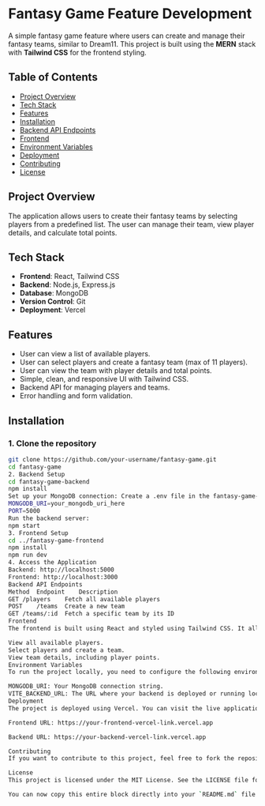 # Fantasy Game Feature Development

A simple fantasy game feature where users can create and manage their fantasy teams, similar to Dream11. This project is built using the **MERN** stack with **Tailwind CSS** for the frontend styling.

## Table of Contents

- [Project Overview](#project-overview)
- [Tech Stack](#tech-stack)
- [Features](#features)
- [Installation](#installation)
- [Backend API Endpoints](#backend-api-endpoints)
- [Frontend](#frontend)
- [Environment Variables](#environment-variables)
- [Deployment](#deployment)
- [Contributing](#contributing)
- [License](#license)

## Project Overview

The application allows users to create their fantasy teams by selecting players from a predefined list. The user can manage their team, view player details, and calculate total points.

## Tech Stack

- **Frontend**: React, Tailwind CSS
- **Backend**: Node.js, Express.js
- **Database**: MongoDB
- **Version Control**: Git
- **Deployment**: Vercel

## Features

- User can view a list of available players.
- User can select players and create a fantasy team (max of 11 players).
- User can view the team with player details and total points.
- Simple, clean, and responsive UI with Tailwind CSS.
- Backend API for managing players and teams.
- Error handling and form validation.

## Installation

### 1. Clone the repository

```bash
git clone https://github.com/your-username/fantasy-game.git
cd fantasy-game
2. Backend Setup
cd fantasy-game-backend
npm install
Set up your MongoDB connection: Create a .env file in the fantasy-game-backend/ folder and add the following:
MONGODB_URI=your_mongodb_uri_here
PORT=5000
Run the backend server:
npm start
3. Frontend Setup
cd ../fantasy-game-frontend
npm install
npm run dev
4. Access the Application
Backend: http://localhost:5000
Frontend: http://localhost:3000
Backend API Endpoints
Method	Endpoint	Description
GET	/players	Fetch all available players
POST	/teams	Create a new team
GET	/teams/:id	Fetch a specific team by its ID
Frontend
The frontend is built using React and styled using Tailwind CSS. It allows users to:

View all available players.
Select players and create a team.
View team details, including player points.
Environment Variables
To run the project locally, you need to configure the following environment variables:

MONGODB_URI: Your MongoDB connection string.
VITE_BACKEND_URL: The URL where your backend is deployed or running locally.
Deployment
The project is deployed using Vercel. You can visit the live application at:

Frontend URL: https://your-frontend-vercel-link.vercel.app

Backend URL: https://your-backend-vercel-link.vercel.app

Contributing
If you want to contribute to this project, feel free to fork the repository and submit a pull request.

License
This project is licensed under the MIT License. See the LICENSE file for more details.

You can now copy this entire block directly into your `README.md` file for your GitHub repository. Let me know if you need any further adjustments!



